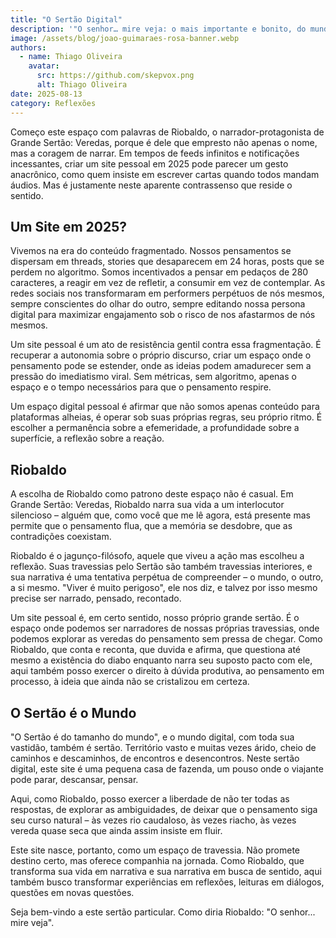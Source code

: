 ```yaml
---
title: "O Sertão Digital"
description: '"O senhor… mire veja: o mais importante e bonito, do mundo, é isto: que as pessoas não estão sempre iguais, ainda não foram terminadas – mas que elas vão sempre mudando. Afinam ou desafinam. Verdade maior. É o que a vida me ensinou. Isso que me alegra, montão."'
image: /assets/blog/joao-guimaraes-rosa-banner.webp
authors:
  - name: Thiago Oliveira
    avatar:
      src: https://github.com/skepvox.png
      alt: Thiago Oliveira
date: 2025-08-13
category: Reflexões
---
```


Começo este espaço com palavras de Riobaldo, o narrador-protagonista de Grande Sertão: Veredas, porque é dele que empresto não apenas o nome, mas a coragem de narrar. Em tempos de feeds infinitos e notificações incessantes, criar um site pessoal em 2025 pode parecer um gesto anacrônico, como quem insiste em escrever cartas quando todos mandam áudios. Mas é justamente neste aparente contrassenso que reside o sentido.

## Um Site em 2025?

Vivemos na era do conteúdo fragmentado. Nossos pensamentos se dispersam em threads, stories que desaparecem em 24 horas, posts que se perdem no algoritmo. Somos incentivados a pensar em pedaços de 280 caracteres, a reagir em vez de refletir, a consumir em vez de contemplar. As redes sociais nos transformaram em performers perpétuos de nós mesmos, sempre conscientes do olhar do outro, sempre editando nossa persona digital para maximizar engajamento sob o risco de nos afastarmos de nós mesmos.

Um site pessoal é um ato de resistência gentil contra essa fragmentação. É recuperar a autonomia sobre o próprio discurso, criar um espaço onde o pensamento pode se estender, onde as ideias podem amadurecer sem a pressão do imediatismo viral. Sem métricas, sem algoritmo, apenas o espaço e o tempo necessários para que o pensamento respire.

Um espaço digital pessoal é afirmar que não somos apenas conteúdo para plataformas alheias, é operar sob suas próprias regras, seu próprio ritmo. É escolher a permanência sobre a efemeridade, a profundidade sobre a superfície, a reflexão sobre a reação.

## Riobaldo

A escolha de Riobaldo como patrono deste espaço não é casual. Em Grande Sertão: Veredas, Riobaldo narra sua vida a um interlocutor silencioso – alguém que, como você que me lê agora, está presente mas permite que o pensamento flua, que a memória se desdobre, que as contradições coexistam.

Riobaldo é o jagunço-filósofo, aquele que viveu a ação mas escolheu a reflexão. Suas travessias pelo Sertão são também travessias interiores, e sua narrativa é uma tentativa perpétua de compreender – o mundo, o outro, a si mesmo. "Viver é muito perigoso", ele nos diz, e talvez por isso mesmo precise ser narrado, pensado, recontado.

Um site pessoal é, em certo sentido, nosso próprio grande sertão. É o espaço onde podemos ser narradores de nossas próprias travessias, onde podemos explorar as veredas do pensamento sem pressa de chegar. Como Riobaldo, que conta e reconta, que duvida e afirma, que questiona até mesmo a existência do diabo enquanto narra seu suposto pacto com ele, aqui também posso exercer o direito à dúvida produtiva, ao pensamento em processo, à ideia que ainda não se cristalizou em certeza.

## O Sertão é o Mundo

"O Sertão é do tamanho do mundo", e o mundo digital, com toda sua vastidão, também é sertão. Território vasto e muitas vezes árido, cheio de caminhos e descaminhos, de encontros e desencontros. Neste sertão digital, este site é uma pequena casa de fazenda, um pouso onde o viajante pode parar, descansar, pensar.

Aqui, como Riobaldo, posso exercer a liberdade de não ter todas as respostas, de explorar as ambiguidades, de deixar que o pensamento siga seu curso natural – às vezes rio caudaloso, às vezes riacho, às vezes vereda quase seca que ainda assim insiste em fluir.

Este site nasce, portanto, como um espaço de travessia. Não promete destino certo, mas oferece companhia na jornada. Como Riobaldo, que transforma sua vida em narrativa e sua narrativa em busca de sentido, aqui também busco transformar experiências em reflexões, leituras em diálogos, questões em novas questões.

Seja bem-vindo a este sertão particular. Como diria Riobaldo: "O senhor... mire veja".

